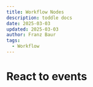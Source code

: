 ```yaml
---
title: Workflow Nodes
description: toddle docs
date: 2025-03-03
updated: 2025-03-03
author: Franz Baur
tags: 
  - Workflow
---
```


# React to events